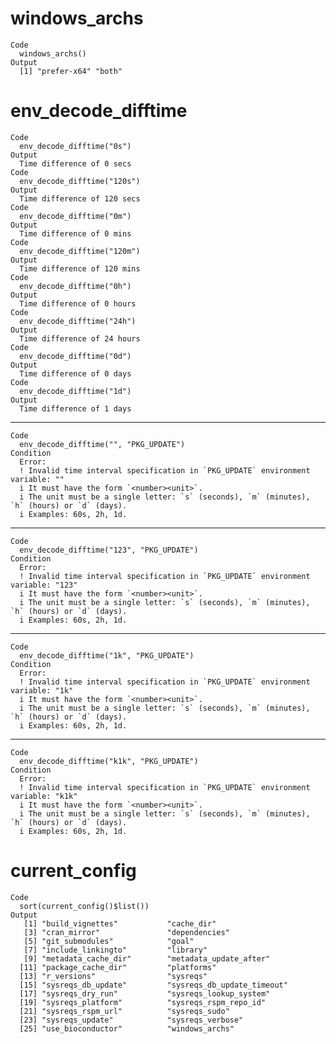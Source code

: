 # windows_archs

    Code
      windows_archs()
    Output
      [1] "prefer-x64" "both"      

# env_decode_difftime

    Code
      env_decode_difftime("0s")
    Output
      Time difference of 0 secs
    Code
      env_decode_difftime("120s")
    Output
      Time difference of 120 secs
    Code
      env_decode_difftime("0m")
    Output
      Time difference of 0 mins
    Code
      env_decode_difftime("120m")
    Output
      Time difference of 120 mins
    Code
      env_decode_difftime("0h")
    Output
      Time difference of 0 hours
    Code
      env_decode_difftime("24h")
    Output
      Time difference of 24 hours
    Code
      env_decode_difftime("0d")
    Output
      Time difference of 0 days
    Code
      env_decode_difftime("1d")
    Output
      Time difference of 1 days

---

    Code
      env_decode_difftime("", "PKG_UPDATE")
    Condition
      Error:
      ! Invalid time interval specification in `PKG_UPDATE` environment variable: ""
      i It must have the form `<number><unit>`.
      i The unit must be a single letter: `s` (seconds), `m` (minutes), `h` (hours) or `d` (days).
      i Examples: 60s, 2h, 1d.

---

    Code
      env_decode_difftime("123", "PKG_UPDATE")
    Condition
      Error:
      ! Invalid time interval specification in `PKG_UPDATE` environment variable: "123"
      i It must have the form `<number><unit>`.
      i The unit must be a single letter: `s` (seconds), `m` (minutes), `h` (hours) or `d` (days).
      i Examples: 60s, 2h, 1d.

---

    Code
      env_decode_difftime("1k", "PKG_UPDATE")
    Condition
      Error:
      ! Invalid time interval specification in `PKG_UPDATE` environment variable: "1k"
      i It must have the form `<number><unit>`.
      i The unit must be a single letter: `s` (seconds), `m` (minutes), `h` (hours) or `d` (days).
      i Examples: 60s, 2h, 1d.

---

    Code
      env_decode_difftime("k1k", "PKG_UPDATE")
    Condition
      Error:
      ! Invalid time interval specification in `PKG_UPDATE` environment variable: "k1k"
      i It must have the form `<number><unit>`.
      i The unit must be a single letter: `s` (seconds), `m` (minutes), `h` (hours) or `d` (days).
      i Examples: 60s, 2h, 1d.

# current_config

    Code
      sort(current_config()$list())
    Output
       [1] "build_vignettes"           "cache_dir"                
       [3] "cran_mirror"               "dependencies"             
       [5] "git_submodules"            "goal"                     
       [7] "include_linkingto"         "library"                  
       [9] "metadata_cache_dir"        "metadata_update_after"    
      [11] "package_cache_dir"         "platforms"                
      [13] "r_versions"                "sysreqs"                  
      [15] "sysreqs_db_update"         "sysreqs_db_update_timeout"
      [17] "sysreqs_dry_run"           "sysreqs_lookup_system"    
      [19] "sysreqs_platform"          "sysreqs_rspm_repo_id"     
      [21] "sysreqs_rspm_url"          "sysreqs_sudo"             
      [23] "sysreqs_update"            "sysreqs_verbose"          
      [25] "use_bioconductor"          "windows_archs"            

